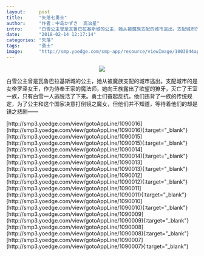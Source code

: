 ```yaml
---
layout:     post
title:      "失落七勇士"
author:     "作者：中岛かずき  高冶星"
intro:      "白雪公主曾是瓦鲁巴拉基斯城的公主，她从被魔族支配的城市逃出。支配城市的是女帝罗泽女王，作为侍奉王家的魔法师，她向王族露出了欲望的獠牙，灭亡了王室一族，只有白雪一人逃脱活了下来。勇士们奋起反抗，他们违背了一族的传统规定，为了公主和这个国家决意打倒镜之魔女，但他们并不知道，等待着他们的却是镜之悲剧——"
date:       "2018-02-14 12:17:14"
categories: "失落"
tags:       "勇士"
image:      "http://smp.yoedge.com/smp-app/resource/viewImage/1003044appline.png"
---
```

<div style="text-align: center">
<p><img src="http://smp.yoedge.com/smp-app/resource/viewImage/1003044appline.png"/></p>
</div>
<p class="post-meta">
<span>白雪公主曾是瓦鲁巴拉基斯城的公主，她从被魔族支配的城市逃出。支配城市的是女帝罗泽女王，作为侍奉王家的魔法师，她向王族露出了欲望的獠牙，灭亡了王室一族，只有白雪一人逃脱活了下来。勇士们奋起反抗，他们违背了一族的传统规定，为了公主和这个国家决意打倒镜之魔女，但他们并不知道，等待着他们的却是镜之悲剧——</span>
</p>
[http://smp3.yoedge.com/view/gotoAppLine/1090016](http://smp3.yoedge.com/view/gotoAppLine/1090016){:target="_blank"}
[http://smp3.yoedge.com/view/gotoAppLine/1090015](http://smp3.yoedge.com/view/gotoAppLine/1090015){:target="_blank"}
[http://smp3.yoedge.com/view/gotoAppLine/1090014](http://smp3.yoedge.com/view/gotoAppLine/1090014){:target="_blank"}
[http://smp3.yoedge.com/view/gotoAppLine/1090013](http://smp3.yoedge.com/view/gotoAppLine/1090013){:target="_blank"}
[http://smp3.yoedge.com/view/gotoAppLine/1090012](http://smp3.yoedge.com/view/gotoAppLine/1090012){:target="_blank"}
[http://smp3.yoedge.com/view/gotoAppLine/1090011](http://smp3.yoedge.com/view/gotoAppLine/1090011){:target="_blank"}
[http://smp3.yoedge.com/view/gotoAppLine/1090010](http://smp3.yoedge.com/view/gotoAppLine/1090010){:target="_blank"}
[http://smp3.yoedge.com/view/gotoAppLine/1090009](http://smp3.yoedge.com/view/gotoAppLine/1090009){:target="_blank"}
[http://smp3.yoedge.com/view/gotoAppLine/1090008](http://smp3.yoedge.com/view/gotoAppLine/1090008){:target="_blank"}
[http://smp3.yoedge.com/view/gotoAppLine/1090007](http://smp3.yoedge.com/view/gotoAppLine/1090007){:target="_blank"}



